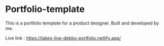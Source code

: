 # Portfolio-template

This is a portfolio template for a product designer. Built and developed by me.

Live link : https://lakes-live-debbs-portfolio.netlify.app/
